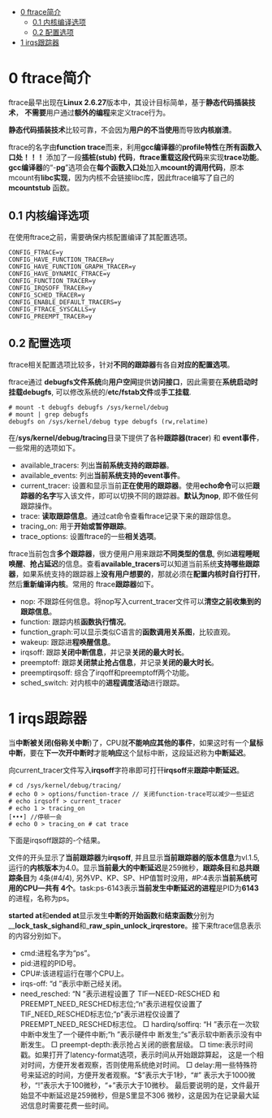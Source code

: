 
<!-- @import "[TOC]" {cmd="toc" depthFrom=1 depthTo=6 orderedList=false} -->

<!-- code_chunk_output -->

- [0 ftrace简介](#0-ftrace简介)
  - [0.1 内核编译选项](#01-内核编译选项)
  - [0.2 配置选项](#02-配置选项)
- [1 irqs跟踪器](#1-irqs跟踪器)

<!-- /code_chunk_output -->

# 0 ftrace简介

ftrace最早出现在**Linux 2.6.27**版本中，其设计目标简单，基于**静态代码插装技术**， **不需要**用户通过**额外的编程**来定义trace行为。

**静态代码插装技术**比较可靠，不会因为**用户的不当使用**而导致**内核崩溃**。

ftrace的名字由**function trace**而来，利用**gcc编译器**的**profile特性**在**所有函数入口处！！！** 添加了一段**插桩(stub) 代码**，**ftrace重载这段代码**来实现**trace功能**。**gcc编译器**的“\-**pg**”选项会在**每个函数入口处**加入**mcount的调用代码**，原本mcount有**libc实现**，因为内核不会链接libc库，因此ftrace编写了自己的**mcountstub** 函数。

## 0.1 内核编译选项

在使用ftrace之前，需要确保内核配置编译了其配置选项。

```
CONFIG_FTRACE=y
CONFIG_HAVE_FUNCTION_TRACER=y
CONFIG_HAVE_FUNCTION_GRAPH_TRACER=y
CONFIG_HAVE_DYNAMIC_FTRACE=y
CONFIG_FUNCTION_TRACER=y
CONFIG_IRQSOFF_TRACER=y
CONFIG_SCHED_TRACER=y
CONFIG_ENABLE_DEFAULT_TRACERS=y
CONFIG_FTRACE_SYSCALLS=y
CONFIG_PREEMPT_TRACER=y
```

## 0.2 配置选项

ftrace相关配置选项比较多，针对**不同的跟踪器**有各自**对应的配置选项**。

ftrace通过 **debugfs文件系统**向**用户空间**提供**访问接口**，因此需要在**系统启动时挂载debugfs**, 可以修改系统的/**etc/fstab文件**或**手工挂载**.

```
# mount -t debugfs debugfs /sys/kernel/debug
# mount | grep debugfs
debugfs on /sys/kernel/debug type debugfs (rw,relatime)
```

在/**sys/kernel/debug/tracing**目录下提供了各种**跟踪器(tracer**) 和 **event事件**，一些常用的选项如下。

- available\_tracers: 列出**当前系统支持的跟踪器**。
- available\_events: 列出**当前系统支持的event事件**。
- current\_tracer: 设置和显示当前**正在使用的跟踪器**。使用**echo命令**可以把**跟踪器的名字**写入该文件，即可以切换不同的跟踪器。**默认为nop**, 即不做任何跟踪操作。
- trace: **读取跟踪信息**。通过cat命令查看ftrace记录下来的跟踪信息。
- tracing\_on: 用于**开始或暂停跟踪**。
- trace\_options: 设置ftrace的一些**相关选项**。

ftrace当前包含**多个跟踪器**，很方便用户用来跟踪**不同类型的信息**, 例如**进程睡眠唤醒**、**抢占延迟**的信息。查看**available\_tracers**可以知道当前系统**支持哪些跟踪器**，如果系统支持的跟踪器上**没有用户想要的**，那就必须在**配置内核时自行打幵**，然后**重新编译内核**。常用的 ftrace**跟踪器**如下。

- nop: 不跟踪任何信息。将nop写入current\_tracer文件可以**清空之前收集到的跟踪信息**。
- function: 跟踪内核**函数执行情况**。
- function\_graph:可以显示类似C语言的**函数调用关系图**，比较直观。 
- wakeup: 跟踪进**程唤醒信息**。
- irqsoff: 跟踪**关闭中断信息**，并记录**关闭的最大时长**。
- preemptoff: 跟踪**关闭禁止抢占信息**，并记录**关闭的最大时长**。
- preemptirqsoff: 综合了irqoff和preemptoff两个功能。
- sched\_switch: 对内核中的**进程调度活动**进行跟踪。

# 1 irqs跟踪器

当**中断被关闭(俗称关中断**)了，CPU就**不能响应其他的事件**，如果这时有一个**鼠标中断**，要在**下一次开中断时**才能**响应**这个鼠标中断，这段延迟称为**中断延迟**。

向current\_tracer文件写入**irqsoff**字符串即可打幵**irqsoff**来**跟踪中断延迟**。

```
# cd /sys/kernel/debug/tracing/
# echo 0 > options/function-trace // 关闭function-trace可以减少一些延迟 
# echo irqsoff > current_tracer
# echo 1 > tracing_on
[•••] //停顿一会
# echo 0 > tracing_on # cat trace
```
下面是irqsoff跟踪的-个结果。



文件的开头显示了**当前跟踪器**为**irqsoff**, 并且显示**当前跟踪器的版本信息**为vl.1.5, 运行的**内核版本**为4.0。显示**当前最大的中断延迟**是259微秒，**跟踪条目**和**总共跟踪条目**为 4条(\#4/4), 另外VP、KP、SP、HP值暂时没用，\#P:4表示**当前系统可用的CPU—共有 4个**。task:ps\-6143表示**当前发生中断延迟的进程**是PID为**6143**的进程，名称为ps。

**started at**和**ended at**显示发生**中断的开始函数**和**结束函数**分别为\_\_**lock\_task\_sighand**和\_**raw\_spin\_unlock\_irqrestore**。接下来ftrace信息表示的内容分别如下。

- cmd:进程名字为“ps”。
- pid:进程的PID号。
- CPU#:该进程运行在哪个CPU上。
- irqs-off: “d ”表示中断己经关闭。
- need_resched: “N ”表示进程设置了 TIF一NEED-RESCHED 和 PREEMPT\_NEED\_RESCHED标志位;“n”表示进程仅设置了 TIF_NEED_RESCHED标志位;“p”表示进程仅设置了 PREEMPT_NEED_RESCHED标志位。
□ hardirq/soffirq: “H ”表示在一次软中断中发生了一个硬件中断;“h ”表示硬件中
断发生;“s”表示软中断表示没有中断发生。
□ preempt-depth:表示抢占关闭的嵌套层级。
□ time:表示时间戳。如果打开了latency-format选项，表示时间从开始跟踪算起，
这是一个相对时间，方便开发者观察，否则使用系统绝对时间。
□ delay:用一些特殊符号来延迟的时间，方便开发者观察。“$”表示大于1秒，“#”
表示大于1000微秒，“!”表示大于100微秒，“+”表示大于10微秒。 最后要说明的是，文件最开始显不中断延迟是259微秒，但是S<stack trace>里显不306
微秒，这是因为在记录最大延迟信息时需要花费一些时间。